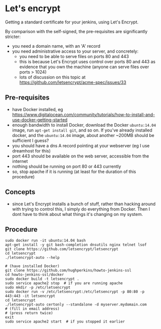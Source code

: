 # Let's encrypt

Getting a standard certificate for your jenkins, using Let's Encrypt.

By comparison with the self-signed, the pre-requisites are significantly stricter:
- you need a domain name, with an 'A' record
- you need administrative access to your server, and concretely:
  - you need to be able to serve files on ports 80 and 443
  - this is because Let's Encrypt uses control over ports 80 and 443 as evidence that you own the machine (anyone can
serve files over ports > 1024)
  - lots of discussion on this topic at https://github.com/letsencrypt/acme-spec/issues/33

## Pre-requisites

- have Docker installed, eg https://www.digitalocean.com/community/tutorials/how-to-install-and-use-docker-getting-started
- enough bandwidth to install Docker, download the Docker `ubuntu:14.04` image, run `apt-get install git`, and so on.  If you've already
installed docker, and the `ubuntu:14.04` image, about another ~200MB should be sufficient I guess?
- you should have a dns A record pointing at your webserver (eg I use dreamhost for this)
- port 443 should be available on the web server, accessible from the internet
- nothing should be running on port 80 or 443 currently
- so, stop apache if it is running (at least for the duration of this procedure)

## Concepts

- since Let's Encrypt installs a bunch of stuff, rather than hacking around with trying to control this, I simply do
everything from Docker.  Then I dont have to think about what things it's changing on my system.

## Procedure

```
sudo docker run -it ubuntu:14.04 bash
apt-get install -y git bash-completion dnsutils nginx telnet lsof
git clone https://github.com/letsencrypt/letsencrypt
cd letsencrypt
./letsencrypt-auto --help
```

```
# (have installed Docker)
git clone https://github.com/hughperkins/howto-jenkins-ssl
cd howto-jenkins-ssl/docker
sudo docker build -t letsencrypt .
sudo service apache2 stop  # if you are running apache
sudo mkdir -p /etc/letsencrypt
sudo docker run -v /etc/letsencrypt:/etc/letsencrypt -p 80:80 -p 443:443 -it letsencrypt
cd letsencrypt
./letsencrypt-auto certonly --standalone -d myserver.mydomain.com
# (fill in email address)
# (press return twice)
exit
sudo service apache2 start  # if you stopped it earlier
```

